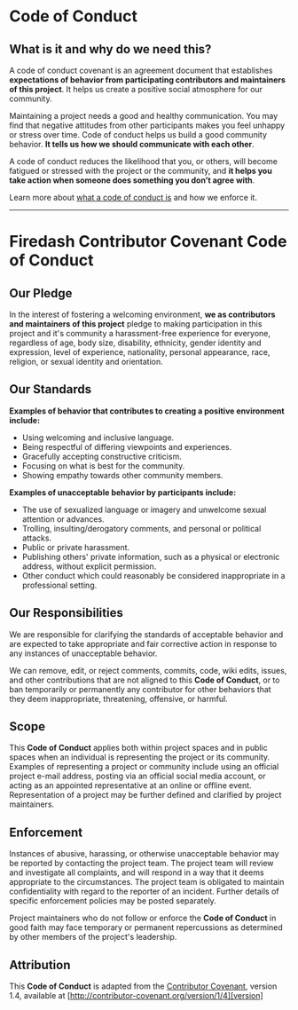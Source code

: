 # Code of Conduct

## What is it and why do we need this?

A code of conduct covenant is an agreement document that establishes **expectations of behavior from participating 
contributors and maintainers of this project**. It helps us create a positive social atmosphere for our community.

Maintaining a project needs a good and healthy communication. You may find that negative attitudes from other participants makes 
you feel unhappy or stress over time. Code of conduct helps us build a good community behavior. **It tells us how we should communicate 
with each other**.

A code of conduct reduces the likelihood that you, or others, will become fatigued or stressed with the project or the community, 
and **it helps you take action when someone does something you don’t agree with**.

Learn more about [what a code of conduct is](https://opensource.guide/code-of-conduct) and how we enforce it.

---
# Firedash Contributor Covenant Code of Conduct

## Our Pledge

In the interest of fostering a welcoming environment, **we as contributors and maintainers of this project** pledge to making 
participation in this project and it's community a harassment-free experience for everyone, regardless of age, body size, disability, 
ethnicity, gender identity and expression, level of experience, nationality, personal appearance, race, religion, or sexual identity 
and orientation.

## Our Standards

**Examples of behavior that contributes to creating a positive environment include:**

* Using welcoming and inclusive language.
* Being respectful of differing viewpoints and experiences.
* Gracefully accepting constructive criticism.
* Focusing on what is best for the community.
* Showing empathy towards other community members.

**Examples of unacceptable behavior by participants include:**

* The use of sexualized language or imagery and unwelcome sexual attention or advances.
* Trolling, insulting/derogatory comments, and personal or political attacks.
* Public or private harassment.
* Publishing others' private information, such as a physical or electronic address, without explicit permission.
* Other conduct which could reasonably be considered inappropriate in a professional setting.

## Our Responsibilities

We are responsible for clarifying the standards of acceptable behavior and are expected to take appropriate and fair 
corrective action in response to any instances of unacceptable behavior.

We can remove, edit, or reject comments, commits, code, wiki edits, issues, and other contributions that are 
not aligned to this **Code of Conduct**, or to ban temporarily or permanently any contributor for other behaviors that they 
deem inappropriate, threatening, offensive, or harmful.

## Scope

This **Code of Conduct** applies both within project spaces and in public spaces when an individual is representing the project 
or its community. Examples of representing a project or community include using an official project e-mail address, posting via 
an official social media account, or acting as an appointed representative at an online or offline event. Representation of a 
project may be further defined and clarified by project maintainers.

## Enforcement

Instances of abusive, harassing, or otherwise unacceptable behavior may be reported by contacting the project team. 
The project team will review and investigate all complaints, and will respond in a way that it deems appropriate to the 
circumstances. The project team is obligated to maintain confidentiality with regard to the reporter of an incident. 
Further details of specific enforcement policies may be posted separately.

Project maintainers who do not follow or enforce the **Code of Conduct** in good faith may face temporary or permanent 
repercussions as determined by other members of the project's leadership.

## Attribution

This **Code of Conduct** is adapted from the [Contributor Covenant][homepage], version 1.4,
available at [http://contributor-covenant.org/version/1/4][version]

[homepage]: http://contributor-covenant.org
[version]: http://contributor-covenant.org/version/1/4/
